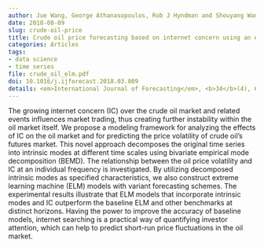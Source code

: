 ```yaml
---
author: Jue Wang, George Athanasopoulos, Rob J Hyndman and Shouyang Wang
date: 2018-08-09
slug: crude-oil-price
title: Crude oil price forecasting based on internet concern using an extreme learning machine
categories: Articles
tags:
- data science
- time series
file: crude_oil_elm.pdf
doi: 10.1016/j.ijforecast.2018.03.009
details: <em>International Journal of Forecasting</em>, <b>34</b>(4), 665-677
---
```


The growing internet concern (IC) over the crude oil market and related events influences market trading, thus creating further instability within the oil market itself. We propose a modeling framework for analyzing the effects of IC on the oil market and for predicting the price volatility of crude oil’s futures market. This novel approach decomposes the original time series into intrinsic modes at different time scales using bivariate empirical mode decomposition (BEMD). The relationship between the oil price volatility and IC at an individual frequency is investigated. By utilizing decomposed intrinsic modes as specified characteristics, we also construct extreme learning machine (ELM) models with variant forecasting schemes. The experimental results illustrate that ELM models that incorporate intrinsic modes and IC outperform the baseline ELM and other benchmarks at distinct horizons. Having the power to improve the accuracy of baseline models, internet searching is a practical way of quantifying investor attention, which can help to predict short-run price fluctuations in the oil market.

